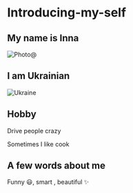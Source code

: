 # Introducing-my-self

## My name is Inna

![Photo](https://scontent-bru2-1.xx.fbcdn.net/v/t39.30808-6/223458825_1002224997260577_23025972032371614_n.jpg?_nc_cat=104&ccb=1-5&_nc_sid=174925&_nc_ohc=4U8PWRc1uRUAX_z9eBO&_nc_ht=scontent-bru2-1.xx&oh=00_AT8tpUCfh301eT-K1GZWp0JVlNumiYg2N_cdv7DHc_ojKQ&oe=622CBB55)@
## I am Ukrainian  

![Ukraine](https://st2.depositphotos.com/5060145/7635/v/450/depositphotos_76353691-stock-illustration-large-watercolor-heart-i-love.jpg?forcejpeg=true)

## Hobby

 Drive people crazy

 Sometimes I like cook

## A few words about me

Funny :smiley:, smart , beautiful :sparkles:
